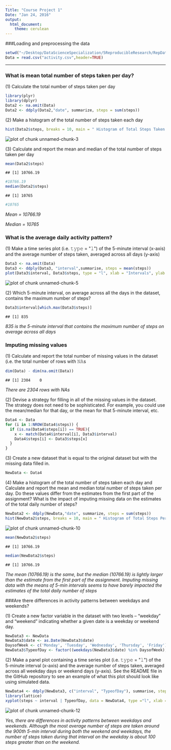 ```yaml
---
Title: "Course Project 1"
Date: "Jan 24, 2016"
output:
  html_document:
    theme: cerulean
---    
```

###Loading and preprocessing the data    

```r
setwd("~/Desktop/DataScienceSpecialization/5ReproducibleResearch/RepData_PeerAssessment1")
Data = read.csv("activity.csv",header=TRUE)
```
---
### What is mean total number of steps taken per day?

(1) Calculate the total number of steps taken per day

```r
library(plyr)
library(dplyr)
Data2 <- na.omit(Data)
Data2 <- ddply(Data2,"date", summarize, steps = sum(steps))
```

(2) Make a histogram of the total number of steps taken each day

```r
hist(Data2$steps, breaks = 10, main = " Histogram of Total Steps Taken Each Day", xlab = "Total Steps")
```

![plot of chunk unnamed-chunk-3](figure/unnamed-chunk-3-1.png) 

(3) Calculate and report the mean and median of the total number of steps taken per day

```r
mean(Data2$steps)
```

```
## [1] 10766.19
```

```r
#10766.19
median(Data2$steps)
```

```
## [1] 10765
```

```r
#10765
```

*Mean = 10766.19*

*Median = 10765*

### What is the average daily activity pattern?
(1) Make a time series plot (i.e. 𝚝𝚢𝚙𝚎 = "𝚕") of the 5-minute interval (x-axis) and the average number of steps taken, averaged across all days (y-axis)

```r
Data3 <- na.omit(Data)
Data3 <- ddply(Data3, "interval",summarise, steps = mean(steps))
plot(Data3$interval, Data3$steps, type = "l", xlab = "Intervals", ylab = "Average Number of Steps")
```

![plot of chunk unnamed-chunk-5](figure/unnamed-chunk-5-1.png) 

(2) Which 5-minute interval, on average across all the days in the dataset, contains the maximum number of steps?


```r
Data3$interval[which.max(Data3$steps)] 
```

```
## [1] 835
```

*835 is the 5-minute interval that contains the maximum number of steps on average across all days*

### Imputing missing values

(1) Calculate and report the total number of missing values in the dataset (i.e. the total number of rows with 𝙽𝙰s

```r
dim(Data) - dim(na.omit(Data)) 
```

```
## [1] 2304    0
```

*There are 2304 rows with NAs*

(2) Devise a strategy for filling in all of the missing values in the dataset. The strategy does not need to be sophisticated. For example, you could use the mean/median for that day, or the mean for that 5-minute interval, etc.


```r
Data4 <- Data
for (i in 1:NROW(Data4$steps)) {
  if (is.na(Data4$steps[i]) == TRUE){
    x <- match(Data4$interval[i], Data3$interval)
    Data4$steps[i] <- Data3$steps[x]
  }
}
```

(3) Create a new dataset that is equal to the original dataset but with the missing data filled in.


```r
NewData <- Data4
```

(4) Make a histogram of the total number of steps taken each day and Calculate and report the mean and median total number of steps taken per day. Do these values differ from the estimates from the first part of the assignment? What is the impact of imputing missing data on the estimates of the total daily number of steps?


```r
NewData2 <- ddply(NewData,"date", summarize, steps = sum(steps))
hist(NewData2$steps, breaks = 10, main = " Histogram of Total Steps Per Day", xlab = "Total Steps Per Day")
```

![plot of chunk unnamed-chunk-10](figure/unnamed-chunk-10-1.png) 

```r
mean(NewData2$steps)
```

```
## [1] 10766.19
```

```r
median(NewData2$steps)
```

```
## [1] 10766.19
```

*The mean (10766.19) is the same, but the median (10766.19) is lightly larger than the estimate from the first part of the assignment. Imputing missing data with the means of 5-min intervals seems to have barely impacted the estimates of the total daily number of steps*

###Are there differences in activity patterns between weekdays and weekends?

(1) Create a new factor variable in the dataset with two levels – “weekday” and “weekend” indicating whether a given date is a weekday or weekend day.


```r
NewData3 <- NewData
NewData3$date <- as.Date(NewData3$date)
DaysofWeek <- c('Monday', 'Tuesday', 'Wednesday', 'Thursday', 'Friday')
NewData3$TypeofDay <- factor((weekdays(NewData3$date) %in% DaysofWeek),levels=c(FALSE, TRUE), labels=c('weekend', 'weekday')) 
```

(2) Make a panel plot containing a time series plot (i.e. 𝚝𝚢𝚙𝚎 = "𝚕") of the 5-minute interval (x-axis) and the average number of steps taken, averaged across all weekday days or weekend days (y-axis). See the README file in the GitHub repository to see an example of what this plot should look like using simulated data.


```r
NewData4 <- ddply(NewData3, c("interval", "TypeofDay"), summarise, steps = mean(steps))
library(lattice)
xyplot(steps ~ interval | TypeofDay, data = NewData4, type ="l", xlab = "Interval", ylab = "Average Number of Steps")
```

![plot of chunk unnamed-chunk-12](figure/unnamed-chunk-12-1.png) 

*Yes, there are differences in activity patterns between weekdays and weekends. Although the most average number of steps are taken around the 900th 5-min interval during both the weekend and weekdays, the number of steps taken during that interval on the weekday is about 100 steps greater than on the weekend.*


